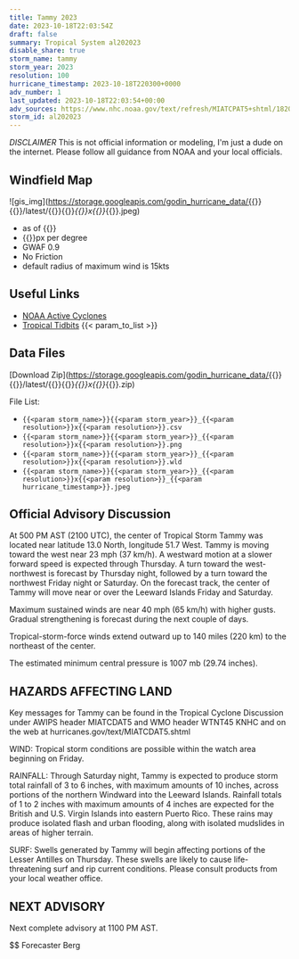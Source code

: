 ```yaml
---
title: Tammy 2023
date: 2023-10-18T22:03:54Z
draft: false
summary: Tropical System al202023
disable_share: true
storm_name: tammy
storm_year: 2023
resolution: 100
hurricane_timestamp: 2023-10-18T220300+0000
adv_number: 1
last_updated: 2023-10-18T22:03:54+00:00
adv_sources: https://www.nhc.noaa.gov/text/refresh/MIATCPAT5+shtml/182043.shtml;https://www.nhc.noaa.gov/refresh/graphics_at5+shtml/204602.shtml?cone
storm_id: al202023
---
```

*DISCLAIMER* This is not official information or modeling, I'm just a dude on the internet.  Please follow all guidance from NOAA and your local officials.

## Windfield Map
![gis_img](https://storage.googleapis.com/godin_hurricane_data/{{<param storm_name>}}{{<param storm_year>}}/latest/{{<param storm_name>}}{{<param storm_year>}}_{{<param resolution>}}x{{<param resolution>}}_{{<param hurricane_timestamp>}}.jpeg)

- as of {{<param last_updated>}}
- {{<param resolution>}}px per degree
- GWAF 0.9
- No Friction
- default radius of maximum wind is 15kts

## Useful Links
- [NOAA Active Cyclones](https://www.nhc.noaa.gov/)
- [Tropical Tidbits](https://www.tropicaltidbits.com/storminfo/)
{{< param_to_list >}}

## Data Files
[Download Zip](https://storage.googleapis.com/godin_hurricane_data/{{<param storm_name>}}{{<param storm_year>}}/latest/{{<param storm_name>}}{{<param storm_year>}}_{{<param resolution>}}x{{<param resolution>}}_{{<param hurricane_timestamp>}}.zip)

File List:
- `{{<param storm_name>}}{{<param storm_year>}}_{{<param resolution>}}x{{<param resolution>}}.csv`
- `{{<param storm_name>}}{{<param storm_year>}}_{{<param resolution>}}x{{<param resolution>}}.png`
- `{{<param storm_name>}}{{<param storm_year>}}_{{<param resolution>}}x{{<param resolution>}}.wld`
- `{{<param storm_name>}}{{<param storm_year>}}_{{<param resolution>}}x{{<param resolution>}}_{{<param hurricane_timestamp>}}.jpeg`


## Official Advisory Discussion
At 500 PM AST (2100 UTC), the center of Tropical Storm Tammy was 
located near latitude 13.0 North, longitude 51.7 West.  Tammy is 
moving toward the west near 23 mph (37 km/h).  A westward motion at 
a slower forward speed is expected through Thursday.  A turn toward 
the west-northwest is forecast by Thursday night, followed by a turn 
toward the northwest Friday night or Saturday.  On the forecast 
track, the center of Tammy will move near or over the Leeward 
Islands Friday and Saturday.
 
Maximum sustained winds are near 40 mph (65 km/h) with higher gusts.
Gradual strengthening is forecast during the next couple of days.
 
Tropical-storm-force winds extend outward up to 140 miles (220 km)
to the northeast of the center.
 
The estimated minimum central pressure is 1007 mb (29.74 inches).
 
 
HAZARDS AFFECTING LAND
----------------------
Key messages for Tammy can be found in the Tropical Cyclone
Discussion under AWIPS header MIATCDAT5 and WMO header WTNT45 KNHC 
and on the web at hurricanes.gov/text/MIATCDAT5.shtml 

WIND:  Tropical storm conditions are possible within the watch
area beginning on Friday.
 
RAINFALL:  Through Saturday night, Tammy is expected to produce 
storm total rainfall of 3 to 6 inches, with maximum amounts of 10 
inches, across portions of the northern Windward into the Leeward 
Islands.  Rainfall totals of 1 to 2 inches with maximum amounts of 
4 inches are expected for the British and U.S. Virgin Islands into 
eastern Puerto Rico.  These rains may produce isolated flash and 
urban flooding, along with isolated mudslides in areas of higher 
terrain. 
 
SURF:  Swells generated by Tammy will begin affecting portions of
the Lesser Antilles on Thursday.  These swells are likely to cause
life-threatening surf and rip current conditions.  Please consult
products from your local weather office.
 
 
NEXT ADVISORY
-------------
Next complete advisory at 1100 PM AST.
 
$$
Forecaster Berg
